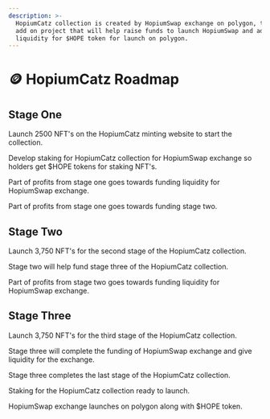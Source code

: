 ```yaml
---
description: >-
  HopiumCatz collection is created by HopiumSwap exchange on polygon, this is an
  add on project that will help raise funds to launch HopiumSwap and add
  liquidity for $HOPE token for launch on polygon.
---
```


# 🪙 HopiumCatz Roadmap

## Stage One

Launch 2500 NFT's on the HopiumCatz minting website to start the collection.&#x20;

Develop staking for HopiumCatz collection for HopiumSwap exchange so holders get $HOPE tokens for staking NFT's.&#x20;

Part of profits from stage one goes towards funding liquidity for HopiumSwap exchange.

Part of profits from stage one goes towards funding stage two.

## Stage Two

Launch 3,750 NFT's for the second stage of the HopiumCatz collection.

Stage two will help fund stage three of the HopiumCatz collection.

Part of profits from stage two goes towards funding liquidity for HopiumSwap exchange.

## Stage Three

Launch 3,750 NFT's for the third stage of the HopiumCatz collection.

Stage three will complete the funding of HopiumSwap exchange and give liquidity for the exchange.

Stage three completes the last stage of the HopiumCatz collection.

Staking for the HopiumCatz collection ready to launch.

HopiumSwap exchange launches on polygon along with $HOPE token.

